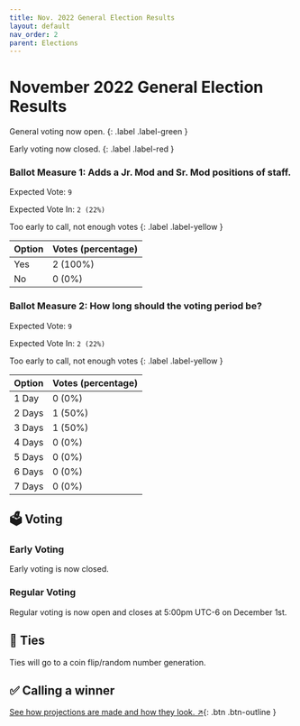 ```yaml
---
title: Nov. 2022 General Election Results
layout: default
nav_order: 2
parent: Elections
---
```


# November 2022 General Election Results
General voting now open.
{: .label .label-green }

Early voting now closed.
{: .label .label-red }

### **Ballot Measure 1:** Adds a Jr. Mod and Sr. Mod positions of staff. 

Expected Vote: `9`

Expected Vote In: `2 (22%)` 

Too early to call, not enough votes
{: .label .label-yellow }

| Option | Votes (percentage) |
| :---   | :---               |
| Yes    | 2 (100%)           |
| No     | 0 (0%)             |

### **Ballot Measure 2:** How long should the voting period be?

Expected Vote: `9`

Expected Vote In: `2 (22%)` 

Too early to call, not enough votes
{: .label .label-yellow }

| Option | Votes (percentage) |
| :---   | :---               |
| 1 Day  | 0 (0%)             |
| 2 Days | 1 (50%)            |
| 3 Days | 1 (50%)            |
| 4 Days | 0 (0%)             |
| 5 Days | 0 (0%)             |
| 6 Days | 0 (0%)             |
| 7 Days | 0 (0%)             |

## 🗳️ Voting
### Early Voting
Early voting is now closed.
### Regular Voting
Regular voting is now open and closes at 5:00pm UTC-6 on December 1st.
## 🔗 Ties
Ties will go to a coin flip/random number generation.
## ✅ Calling a winner
[See how projections are made and how they look. ↗️](/elections/calling.html){: .btn .btn-outline }